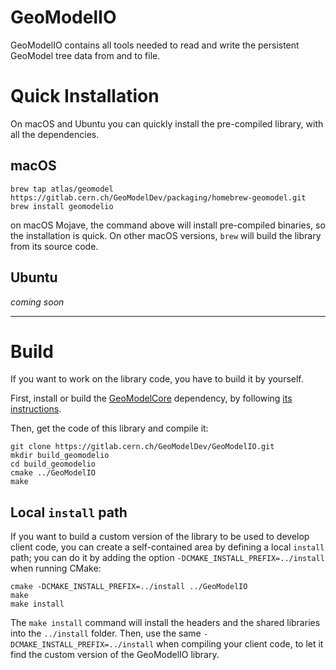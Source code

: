 # GeoModelIO

GeoModelIO contains all tools needed to read and write the persistent GeoModel tree data from and to file.

# Quick Installation

On macOS and Ubuntu you can quickly install the pre-compiled library, with all the dependencies.

## macOS

```
brew tap atlas/geomodel https://gitlab.cern.ch/GeoModelDev/packaging/homebrew-geomodel.git
brew install geomodelio
```

on macOS Mojave, the command above will install pre-compiled binaries, so the installation is quick. On other macOS versions, `brew` will build the library from its source code.


## Ubuntu

_coming soon_

----

# Build

If you want to work on the library code, you have to build it by yourself.

First, install or build the [GeoModelCore](https://gitlab.cern.ch/GeoModelDev/GeoModelCore) dependency, by following [its instructions](https://gitlab.cern.ch/GeoModelDev/GeoModelCore/blob/master/README.md).

Then, get the code of this library and compile it:

```
git clone https://gitlab.cern.ch/GeoModelDev/GeoModelIO.git
mkdir build_geomodelio
cd build_geomodelio
cmake ../GeoModelIO
make
```

## Local `install` path

If you want to build a custom version of the library to be used to develop client code, 
you can create a self-contained area by defining a local `install` path; 
you can do it by adding the option `-DCMAKE_INSTALL_PREFIX=../install` when running CMake:

```
cmake -DCMAKE_INSTALL_PREFIX=../install ../GeoModelIO
make
make install
```

The `make install` command will install the headers and the shared libraries into the `../install` folder.
Then, use the same `-DCMAKE_INSTALL_PREFIX=../install` when compiling your client code, to let it find the custom version of the GeoModelIO library.

